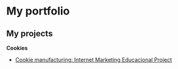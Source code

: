 # My portfolio
## My projects
**Cookies**
- [Cookie manufacturing: Internet Marketing Educacional Project](https://github.com/SergeiScheglov/portfolio/blob/main/Cookie%20manufacturing_Marketing_Project.pdf)
